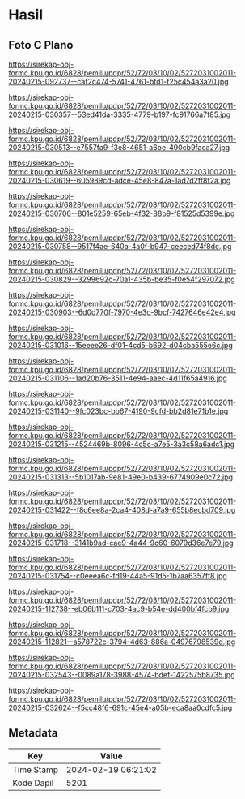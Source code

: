 # Hasil

## Foto C Plano

https://sirekap-obj-formc.kpu.go.id/6828/pemilu/pdpr/52/72/03/10/02/5272031002011-20240215-092737--caf2c474-5741-4761-bfd1-f25c454a3a20.jpg

https://sirekap-obj-formc.kpu.go.id/6828/pemilu/pdpr/52/72/03/10/02/5272031002011-20240215-030357--53ed41da-3335-4779-b197-fc91766a7f85.jpg

https://sirekap-obj-formc.kpu.go.id/6828/pemilu/pdpr/52/72/03/10/02/5272031002011-20240215-030513--e7557fa9-f3e8-4651-a6be-490cb9faca27.jpg

https://sirekap-obj-formc.kpu.go.id/6828/pemilu/pdpr/52/72/03/10/02/5272031002011-20240215-030619--605989cd-adce-45e8-847a-1ad7d2ff8f2a.jpg

https://sirekap-obj-formc.kpu.go.id/6828/pemilu/pdpr/52/72/03/10/02/5272031002011-20240215-030706--801e5259-65eb-4f32-88b9-f81525d5399e.jpg

https://sirekap-obj-formc.kpu.go.id/6828/pemilu/pdpr/52/72/03/10/02/5272031002011-20240215-030758--9517f4ae-640a-4a0f-b947-ceeced74f8dc.jpg

https://sirekap-obj-formc.kpu.go.id/6828/pemilu/pdpr/52/72/03/10/02/5272031002011-20240215-030829--3299692c-70a1-435b-be35-f0e54f297072.jpg

https://sirekap-obj-formc.kpu.go.id/6828/pemilu/pdpr/52/72/03/10/02/5272031002011-20240215-030903--6d0d770f-7970-4e3c-9bcf-7427646e42e4.jpg

https://sirekap-obj-formc.kpu.go.id/6828/pemilu/pdpr/52/72/03/10/02/5272031002011-20240215-031016--15eeee26-df01-4cd5-b692-d04cba555e6c.jpg

https://sirekap-obj-formc.kpu.go.id/6828/pemilu/pdpr/52/72/03/10/02/5272031002011-20240215-031106--1ad20b76-3511-4e94-aaec-4d11f65a4916.jpg

https://sirekap-obj-formc.kpu.go.id/6828/pemilu/pdpr/52/72/03/10/02/5272031002011-20240215-031140--9fc023bc-bb67-4190-9cfd-bb2d81e71b1e.jpg

https://sirekap-obj-formc.kpu.go.id/6828/pemilu/pdpr/52/72/03/10/02/5272031002011-20240215-031215--4524469b-8096-4c5c-a7e5-3a3c58a6adc1.jpg

https://sirekap-obj-formc.kpu.go.id/6828/pemilu/pdpr/52/72/03/10/02/5272031002011-20240215-031313--5b1017ab-9e81-49e0-b439-6774909e0c72.jpg

https://sirekap-obj-formc.kpu.go.id/6828/pemilu/pdpr/52/72/03/10/02/5272031002011-20240215-031422--f8c6ee8a-2ca4-408d-a7a9-655b8ecbd709.jpg

https://sirekap-obj-formc.kpu.go.id/6828/pemilu/pdpr/52/72/03/10/02/5272031002011-20240215-031718--3141b9ad-cae9-4a44-9c60-6079d36e7e79.jpg

https://sirekap-obj-formc.kpu.go.id/6828/pemilu/pdpr/52/72/03/10/02/5272031002011-20240215-031754--c0eeea6c-fd19-44a5-91d5-1b7aa6357ff8.jpg

https://sirekap-obj-formc.kpu.go.id/6828/pemilu/pdpr/52/72/03/10/02/5272031002011-20240215-112738--eb06b111-c703-4ac9-b54e-dd400bf4fcb9.jpg

https://sirekap-obj-formc.kpu.go.id/6828/pemilu/pdpr/52/72/03/10/02/5272031002011-20240215-112821--a578722c-3794-4d63-886a-04976798539d.jpg

https://sirekap-obj-formc.kpu.go.id/6828/pemilu/pdpr/52/72/03/10/02/5272031002011-20240215-032543--0089a178-3988-4574-bdef-1422575b8735.jpg

https://sirekap-obj-formc.kpu.go.id/6828/pemilu/pdpr/52/72/03/10/02/5272031002011-20240215-032624--f5cc48f6-691c-45e4-a05b-eca8aa0cdfc5.jpg


## Metadata

| Key        | Value               |
| ---------- | ------------------- |
| Time Stamp | 2024-02-19 06:21:02 |
| Kode Dapil | 5201                |



